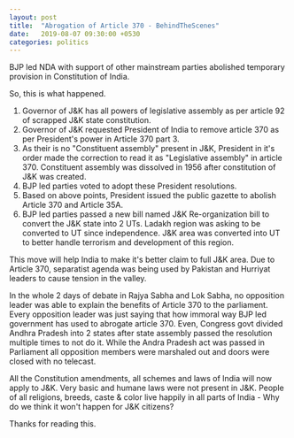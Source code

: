 ```yaml
---
layout: post
title:  "Abrogation of Article 370 - BehindTheScenes"
date:   2019-08-07 09:30:00 +0530
categories: politics
---
```


BJP led NDA with support of other mainstream parties abolished temporary provision in Constitution of India.

So, this is what happened.

1. Governor of J&K has all powers of legislative assembly as per article 92 of scrapped J&K state constitution. 
2. Governor of J&K requested President of India to remove article 370 as per President's power in Article 370 part 3.
3. As their is no "Constituent assembly" present in J&K, President in it's order made the correction to read it as "Legislative assembly" in article 370. 
Constituent assembly was dissolved in 1956 after constitution of J&K was created.
4. BJP led parties voted to adopt these President resolutions.
5. Based on above points, President issued the public gazette to abolish Article 370 and Article 35A.
6. BJP led parties passed a new bill named J&K Re-organization bill to convert the J&K state into 2 UTs. Ladakh region was asking to be converted to UT since independence.
J&K area was converted into UT to better handle terrorism and development of this region.

This move will help India to make it's better claim to full J&K area. Due to Article 370, separatist agenda was being used by Pakistan and Hurriyat leaders to cause tension in the valley. 

In the whole 2 days of debate in Rajya Sabha and Lok Sabha, no opposition leader was able to explain the benefits of Article 370 to the parliament.
Every opposition leader was just saying that how immoral way BJP led government has used to abrogate article 370. 
Even, Congress govt divided Andhra Pradesh into 2 states  after state assembly passed the resolution multiple times to not do it. 
While the Andra Pradesh act was passed in Parliament all opposition members were marshaled out and doors were closed with no telecast.

All the Constitution amendments, all schemes and laws of India will now apply to J&K. Very basic and humane laws were not present in J&K. 
People of all religions, breeds, caste & color live happily in all parts of India - Why do we think it won't happen for J&K citizens?

Thanks for reading this.


 





